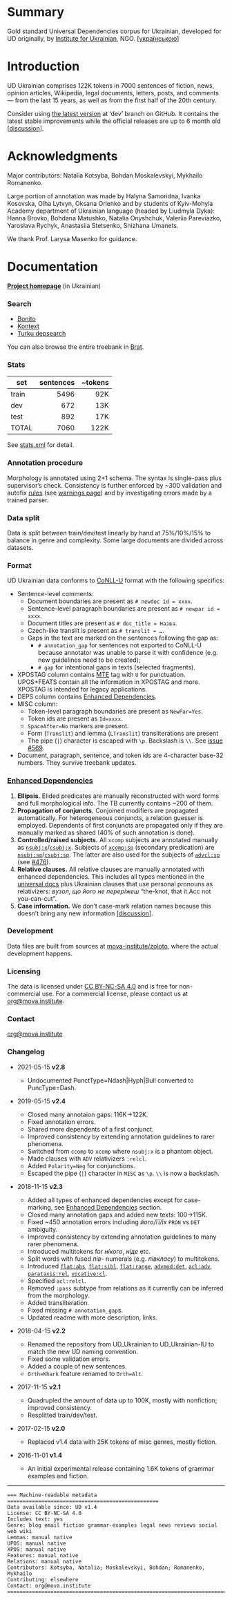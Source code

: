 # Summary

Gold standard Universal Dependencies corpus for Ukrainian, developed for UD originally, by [Institute for Ukrainian](https://mova.institute), NGO.   [[українською](https://mova.institute/золотий_стандарт)]


# Introduction

UD Ukrainian comprises 122K tokens in 7000 sentences of fiction, news, opinion articles, Wikipedia, legal documents, letters, posts, and comments — from the last 15 years, as well as from the first half of the 20th century.

Consider using [the latest version](https://github.com/UniversalDependencies/UD_Ukrainian-IU/tree/dev) at ‘dev’ branch on GitHub. It contains the latest stable improvements while the official releases are up to 6 month old [[discussion](https://github.com/UniversalDependencies/docs/issues/520)].


# Acknowledgments

Major contributors: Natalia Kotsyba, Bohdan Moskalevskyi, Mykhailo Romanenko.

Large portion of annotation was made by Halyna Samoridna, Ivanka Kosovska, Olha Lytvyn, Oksana Orlenko and by students of Kyiv-Mohyla Academy department of Ukrainian language (headed by Liudmyla Dyka): Hanna Brovko, Bohdana Matushko, Natalia Onyshchuk, Valeriia Pareviazko, Yaroslava Rychyk, Anastasiia Stetsenko, Snizhana Umanets.

We thank Prof. Larysa Masenko for guidance.


# Documentation

**[Project homepage](https://mova.institute/золотий_стандарт)** (in Ukrainian)


### Search

* [Bonito](https://mova.institute/bonito/run.cgi/first_form?corpname=zoloto)
* [Kontext](https://mova.institute/kontext/first_form)
* [Turku depsearch](https://lab.mova.institute/dep_search/)

You can also browse the entire treebank in [Brat](https://lab.mova.institute/brat/#/ud/).


### Stats

| set   | sentences | ~tokens |
| ----- |----------:| -------:|
| train |    5496   |    92K  |
| dev   |     672   |    13K  |
| test  |     892   |    17K  |
| TOTAL |    7060   |   122K  |

See [stats.xml](https://github.com/UniversalDependencies/UD_Ukrainian-IU/blob/dev/stats.xml) for detail.


### Annotation procedure

Morphology is annotated using 2+1 schema. The syntax is single-pass plus supervisor’s check.
Consistency is further enforced by ~300 validation and autofix [rules](https://github.com/mova-institute/lib/blob/master/src/nlp/ud/validation.ts) (see [warnings page](https://lab.mova.institute/files/pomylky_robochoho_tb.html)) and by investigating errors made by a trained parser.


### Data split

Data is split between train/dev/test linearly by hand at 75%/10%/15% to balance in genre and complexity. Some large documents are divided across datasets.


### Format

UD Ukrainian data conforms to [CoNLL-U](http://universaldependencies.org/format.html) format with the following specifics:
* Sentence-level comments:
  * Document boundaries are present as `# newdoc id = xxxx`.
  * Sentence-level paragraph boundaries are present as `# newpar id = xxxx`.
  * Document titles are present as `# doc_title = Назва`.
  * Czech-like translit is present as `# translit = …`.
  * Gaps in the text are marked on the sentences following the gap as:
    * `# annotation_gap` for sentences not exported to CoNLL-U because annotator was unable to parse it with confidence (e.g. new guidelines need to be created);
    * `# gap` for intentional gaps in texts (selected fragments).
* XPOSTAG column contains [MTE](http://nl.ijs.si/ME/V4/msd/html/msd-uk.html) tag with `U` for punctuation. UPOS+FEATS contain all the information in XPOSTAG and more. XPOSTAG is intended for legacy applications.
* DEPS column contains [Enhanced Dependencies](#enhanced-dependencies).
* MISC column:
  * Token-level paragraph boundaries are present as `NewPar=Yes`.
  * Token ids are present as `Id=xxxx`.
  * `SpaceAfter=No` markers are present.
  * Form (`Translit`) and lemma (`LTranslit`) transliterations are present
  * The pipe (`|`) character is escaped with `\p`. Backslash is `\\`. See [issue #569](https://github.com/UniversalDependencies/docs/issues/569).
* Document, paragraph, sentence, and token ids are 4-character base-32 numbers. They survive treebank updates.


### [Enhanced Dependencies](http://universaldependencies.org/u/overview/enhanced-syntax.html)

1. **Ellipsis.** Elided predicates are manually reconstructed with word forms and full morphological info. The TB currently contains ~200 of them.
1. **Propagation of conjuncts.** Conjoined modifiers are propagated automatically. For heterogeneous conjuncts, a relation guesser is employed. Dependents of first conjuncts are propagated only if they are manually marked as shared (40% of such annotation is done).
1. **Controlled/raised subjects.** All `xcomp` subjects are annotated manually as [`nsubj:x`](http://universaldependencies.org/uk/dep/nsubj-x.html)/[`csubj:x`](http://universaldependencies.org/uk/dep/csubj-x.html). Subjects of [`xcomp:sp`](http://universaldependencies.org/uk/dep/xcomp-sp.html) (secondary predication) are [`nsubj:sp`](http://universaldependencies.org/uk/dep/nsubj-sp.html)/[`csubj:sp`](http://universaldependencies.org/uk/dep/csubj-sp.html). The latter are also used for the subjects of [`advcl:sp`](http://universaldependencies.org/uk/dep/advcl-sp.html) (see [#476](https://github.com/UniversalDependencies/docs/issues/476)).
1. **Relative clauses.** All relative clauses are manually annotated with enhanced dependencies. This includes all types mentioned in the [universal docs](http://universaldependencies.org/u/overview/enhanced-syntax.html#relative-clauses) plus Ukrainian clauses that use personal pronouns as relativizers: _вузол, що його не переріжеш_ “the-knot, that it.Acc not you-can-cut”.
1. **Case information.** We don’t case-mark relation names because this doesn’t bring any new information [[discussion](https://github.com/UniversalDependencies/docs/issues/566)].


### Development

Data files are built from sources at [mova-institute/zoloto](https://github.com/mova-institute/zoloto), where the actual development happens.


### Licensing

The data is licensed under [CC BY-NC-SA 4.0](https://creativecommons.org/licenses/by-nc-sa/4.0/) and is free for non-commercial use. For a commercial license, please contact us at [org@mova.institute](mailto:org@mova.institute).


### Contact

[org@mova.institute](mailto:org@mova.institute)


### Changelog

* 2021-05-15 **v2.8**
  * Undocumented PunctType=Ndash|Hyph|Bull converted to PuncType=Dash.

* 2019-05-15 **v2.4**
  * Closed many annotaion gaps: 116K→122K.
  * Fixed annotation errors.
  * Shared more dependents of a first conjunct.
  * Improved consistency by extending annotation guidelines to rarer phenomena.
  * Switched from `ccomp` to `xcomp` where `nsubj:x` is a phantom object.
  * Made clauses with `ADV` relativizers `:relcl`.
  * Added `Polarity=Neg` for conjunctions.
  * Escaped the pipe (`|`) character in `MISC` as `\p`. `\\` is now a backslash.

* 2018-11-15 **v2.3**
  * Added all types of enhanced dependencies except for case-marking, see [Enhanced Dependencies](#enhanced-dependencies) section.
  * Closed many annotation gaps and added new texts: 100→115K.
  * Fixed ~450 annotation errors including _його/її/їх_ `PRON` vs `DET` ambiguity.
  * Improved consistency by extending annotation guidelines to many rarer phenomena.
  * Introduced multitokens for _ні́кого_, _ні́де_ etc.
  * Split words with fused _пів-_ numerals (e.g. _півкласу_) to multitokens.
  * Introduced [`flat:abs`](http://universaldependencies.org/uk/dep/flat-abs.html), [`flat:sibl`](http://universaldependencies.org/uk/dep/flat-sibl.html), [`flat:range`](http://universaldependencies.org/uk/dep/flat-range.html), [`advmod:det`](http://universaldependencies.org/uk/dep/advmod-det.html), [`acl:adv`](http://universaldependencies.org/uk/dep/acl-adv.html), [`parataxis:rel`](http://universaldependencies.org/uk/dep/parataxis-rel.html), [`vocative:cl`](http://universaldependencies.org/uk/dep/vocative-cl.html).
  * Specified `acl:relcl`.
  * Removed `:pass` subtype from relations as it currently can be inferred from the morphology.
  * Added transliteration.
  * Fixed missing `# annotation_gap`s.
  * Updated readme with more description, links.

* 2018-04-15 **v2.2**
  * Renamed the repository from UD_Ukrainian to UD_Ukrainian-IU to match the new UD naming convention.
  * Fixed some validation errors.
  * Added a couple of new sentences.
  * `Orth=Khark` feature renamed to `Orth=Alt`.

* 2017-11-15 **v2.1**
  * Quadrupled the amount of data up to 100K, mostly with nonfiction; improved consistency.
  * Resplitted train/dev/test.

* 2017-02-15 **v2.0**
  * Replaced v1.4 data with 25K tokens of misc genres, mostly fiction.

* 2016-11-01 **v1.4**
  * An initial experimental release containing 1.6K tokens of grammar examples and fiction.

------

```
=== Machine-readable metadata =================================================
Data available since: UD v1.4
License: CC BY-NC-SA 4.0
Includes text: yes
Genre: blog email fiction grammar-examples legal news reviews social web wiki
Lemmas: manual native
UPOS: manual native
XPOS: manual native
Features: manual native
Relations: manual native
Contributors: Kotsyba, Natalia; Moskalevskyi, Bohdan; Romanenko, Mykhailo
Contributing: elsewhere
Contact: org@mova.institute
===============================================================================
```
